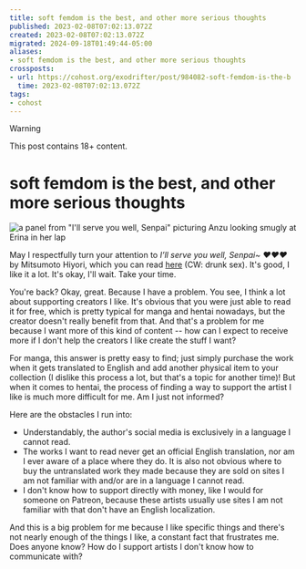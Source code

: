 ```yaml
---
title: soft femdom is the best, and other more serious thoughts
published: 2023-02-08T07:02:13.072Z
created: 2023-02-08T07:02:13.072Z
migrated: 2024-09-18T01:49:44-05:00
aliases:
- soft femdom is the best, and other more serious thoughts
crossposts:
- url: https://cohost.org/exodrifter/post/984082-soft-femdom-is-the-b
  time: 2023-02-08T07:02:13.072Z
tags:
- cohost
---
```


> [!warning]
> This post contains 18+ content.

# soft femdom is the best, and other more serious thoughts

![a panel from "I'll serve you well, Senpai" picturing Anzu looking smugly at Erina in her lap](20230208070213-ill-serve-you-well.png)

May I respectfully turn your attention to _I’ll serve you well, Senpai~ ♥♥♥_ by Mitsumoto Hiyori, which you can read [here](https://dynasty-scans.com/chapters/ill_serve_you_well_senpai) (CW: drunk sex). It's good, I like it a lot. It's okay, I'll wait. Take your time.

You're back? Okay, great. Because I have a problem. You see, I think a lot about supporting creators I like. It's obvious that you were just able to read it for free, which is pretty typical for manga and hentai nowadays, but the creator doesn't really benefit from that. And that's a problem for me because I want more of this kind of content -- how can I expect to receive more if I don't help the creators I like create the stuff I want?

For manga, this answer is pretty easy to find; just simply purchase the work when it gets translated to English and add another physical item to your collection (I dislike this process a lot, but that's a topic for another time)! But when it comes to hentai, the process of finding a way to support the artist I like is much more difficult for me. Am I just not informed?

Here are the obstacles I run into:
* Understandably, the author's social media is exclusively in a language I cannot read.
* The works I want to read never get an official English translation, nor am I ever aware of a place where they do. It is also not obvious where to buy the untranslated work they made because they are sold on sites I am not familiar with and/or are in a language I cannot read.
* I don't know how to support directly with money, like I would for someone on Patreon, because these artists usually use sites I am not familiar with that don't have an English localization.

And this is a big problem for me because I like specific things and there's not nearly enough of the things I like, a constant fact that frustrates me. Does anyone know? How do I support artists I don't know how to communicate with?
